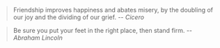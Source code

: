 > Friendship improves happiness and abates misery, by the doubling of our joy and the dividing of our grief.
> -- <cite>Cicero</cite>

> Be sure you put your feet in the right place, then stand firm.
> -- <cite>Abraham Lincoln</cite>

